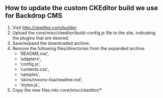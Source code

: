 
How to update the custom CKEditor build we use for Backdrop CMS
---------------------------------------------------------------

1) Visit http://ckeditor.com/builder.
1) Upload the core/misc/ckeditor/build-config.js file to the site, indicating
   the plugins that are desired.
1) Save/expand the downloaded archive.
1) Remove the following files/directories from the expanded archive
   - 'README.md',
   - 'adapters',
   - 'config.js',
   - 'contents.css',
   - 'samples',
   - 'skins/moono-lisa/readme.md',
   - 'styles.js',
1) Copy the new files into core/misc/ckeditor/*.
